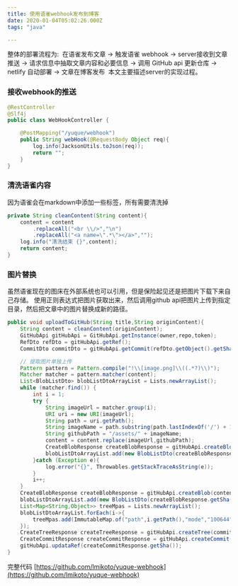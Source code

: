 ```yaml
---
title: 使用语雀webhook发布到博客
date: 2020-01-04T05:02:26.000Z
tags: "java"

---
```



整体的部署流程为: 
在语雀发布文章 -> 触发语雀 webhook -> server接收到文章推送 -> 请求信息中抽取文章内容和必要信息 -> 调用 GitHub api 更新仓库 -> netlify 自动部署 -> 文章在博客发布 
本文主要描述server的实现过程。


### 接收webhook的推送
```java
@RestController
@Slf4j
public class WebHookController {

    @PostMapping("/yuque/webhook")
    public String webHook(@RequestBody Object req){
        log.info(JacksonUtils.toJson(req));
        return "";
    }
}
```


### 清洗语雀内容
因为语雀会在markdown中添加一些标签，所有需要清洗掉

```java
private String cleanContent(String content){
    content = content
        .replaceAll("<br \\/>","\n")
        .replaceAll("<a name=\".*\"></a>","");
    log.info("清洗结束 {}",content);
    return content;
}
```


### 图片替换
虽然语雀现在的图床在外部系统也可以引用，但是保险起见还是把图片下载下来自己存储。
使用正则表达式把图片获取出来，然后调用github api把图片上传到指定目录，然后把文章中的图片替换成新的路径。

```java
public void uploadToGitHub(String title,String originContent){
    String content = cleanContent(originContent);
    GitHubApi gitHubApi = GitHubApi.getInstance(owner,repo,token);
    RefDto refDto = gitHubApi.getRef();
    CommitDto commitDto = gitHubApi.getCommit(refDto.getObject().getSha());

    // 提取图片单独上传
    Pattern pattern = Pattern.compile("!\\[image.png]\\((.*?)\\)");
    Matcher matcher = pattern.matcher(content);
    List<BlobListDto> blobListDtoArrayList = Lists.newArrayList();
    while (matcher.find()) {
        int i = 1;
        try {
            String imageUrl = matcher.group(i);
            URI uri = new URI(imageUrl);
            String path = uri.getPath();
            String imageName = path.substring(path.lastIndexOf('/') + 1);
            String githubPath = "/assets/" + imageName;
            content = content.replace(imageUrl,githubPath);
            CreateBlobResponse createBlobResponse = gitHubApi.createBlob(Base64Utils.getImageStrFromUrl(imageUrl),"base64");
            blobListDtoArrayList.add(new BlobListDto(createBlobResponse.getSha(),githubPath));
        }catch (Exception e){
            log.error("{}", Throwables.getStackTraceAsString(e));
        }
        i++;
    }
    CreateBlobResponse createBlobResponse = gitHubApi.createBlob(content,"utf-8");
    blobListDtoArrayList.add(new BlobListDto(createBlobResponse.getSha(),"content/blog/" + title  + ".md"));
    List<Map<String,Object>> treeMpas = Lists.newArrayList();
    blobListDtoArrayList.forEach(i->{
        treeMpas.add(ImmutableMap.of("path",i.getPath(),"mode","100644","type","blob","sha",i.getSha()));
    });
    CreateTreeResponse createTreeResponse = gitHubApi.createTree(commitDto.getTree().getSha(),treeMpas);
    CreateCommitResponse createCommitResponse = gitHubApi.createCommit(refDto.getObject().getSha(),createTreeResponse.getSha());
    gitHubApi.updataRef(createCommitResponse.getSha());
}
```



完整代码 [https://github.com/lmikoto/yuque-webhook](https://github.com/lmikoto/yuque-webhook)


